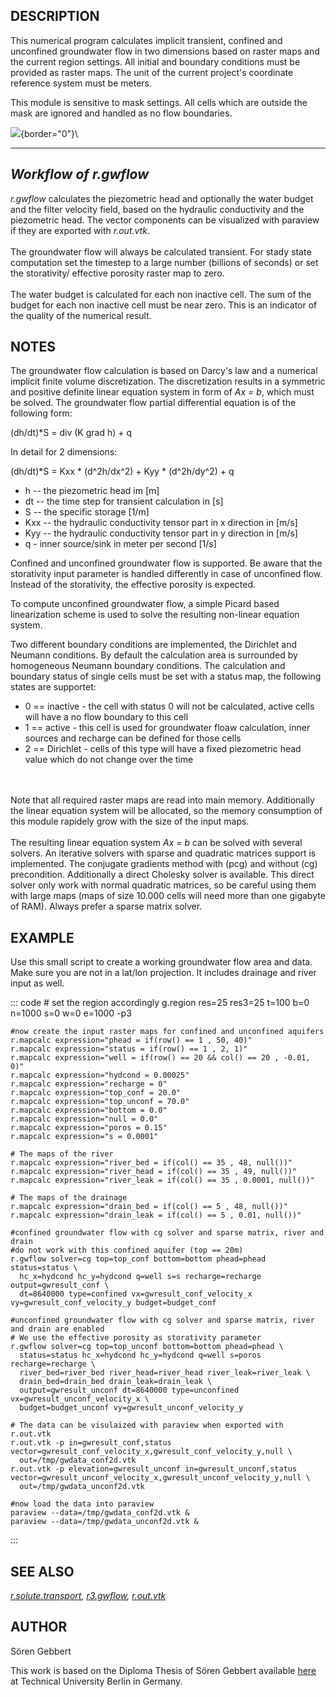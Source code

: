 ## DESCRIPTION

This numerical program calculates implicit transient, confined and
unconfined groundwater flow in two dimensions based on raster maps and
the current region settings. All initial and boundary conditions must be
provided as raster maps. The unit of the current project\'s coordinate
reference system must be meters.

This module is sensitive to mask settings. All cells which are outside
the mask are ignored and handled as no flow boundaries.

![](r_gwflow_concept.png){border="0"}\

  ------------------------
  *Workflow of r.gwflow*
  ------------------------

*r.gwflow* calculates the piezometric head and optionally the water
budget and the filter velocity field, based on the hydraulic
conductivity and the piezometric head. The vector components can be
visualized with paraview if they are exported with *r.out.vtk*.\
\
The groundwater flow will always be calculated transient. For stady
state computation set the timestep to a large number (billions of
seconds) or set the storativity/ effective porosity raster map to zero.\
\
The water budget is calculated for each non inactive cell. The sum of
the budget for each non inactive cell must be near zero. This is an
indicator of the quality of the numerical result.

## NOTES

The groundwater flow calculation is based on Darcy\'s law and a
numerical implicit finite volume discretization. The discretization
results in a symmetric and positive definite linear equation system in
form of *Ax = b*, which must be solved. The groundwater flow partial
differential equation is of the following form:

(dh/dt)\*S = div (K grad h) + q

In detail for 2 dimensions:

(dh/dt)\*S = Kxx \* (d\^2h/dx\^2) + Kyy \* (d\^2h/dy\^2) + q

-   h \-- the piezometric head im \[m\]
-   dt \-- the time step for transient calculation in \[s\]
-   S \-- the specific storage \[1/m\]
-   Kxx \-- the hydraulic conductivity tensor part in x direction in
    \[m/s\]
-   Kyy \-- the hydraulic conductivity tensor part in y direction in
    \[m/s\]
-   q - inner source/sink in meter per second \[1/s\]

Confined and unconfined groundwater flow is supported. Be aware that the
storativity input parameter is handled differently in case of unconfined
flow. Instead of the storativity, the effective porosity is expected.

To compute unconfined groundwater flow, a simple Picard based
linearization scheme is used to solve the resulting non-linear equation
system.

Two different boundary conditions are implemented, the Dirichlet and
Neumann conditions. By default the calculation area is surrounded by
homogeneous Neumann boundary conditions. The calculation and boundary
status of single cells must be set with a status map, the following
states are supportet:

-   0 == inactive - the cell with status 0 will not be calculated,
    active cells will have a no flow boundary to this cell
-   1 == active - this cell is used for groundwater floaw calculation,
    inner sources and recharge can be defined for those cells
-   2 == Dirichlet - cells of this type will have a fixed piezometric
    head value which do not change over the time

\
\
Note that all required raster maps are read into main memory.
Additionally the linear equation system will be allocated, so the memory
consumption of this module rapidely grow with the size of the input
maps.\
\
The resulting linear equation system *Ax = b* can be solved with several
solvers. An iterative solvers with sparse and quadratic matrices support
is implemented. The conjugate gradients method with (pcg) and without
(cg) precondition. Additionally a direct Cholesky solver is available.
This direct solver only work with normal quadratic matrices, so be
careful using them with large maps (maps of size 10.000 cells will need
more than one gigabyte of RAM). Always prefer a sparse matrix solver.

## EXAMPLE

Use this small script to create a working groundwater flow area and
data. Make sure you are not in a lat/lon projection. It includes
drainage and river input as well.

::: code
    # set the region accordingly
    g.region res=25 res3=25 t=100 b=0 n=1000 s=0 w=0 e=1000 -p3

    #now create the input raster maps for confined and unconfined aquifers
    r.mapcalc expression="phead = if(row() == 1 , 50, 40)"
    r.mapcalc expression="status = if(row() == 1 , 2, 1)"
    r.mapcalc expression="well = if(row() == 20 && col() == 20 , -0.01, 0)"
    r.mapcalc expression="hydcond = 0.00025"
    r.mapcalc expression="recharge = 0"
    r.mapcalc expression="top_conf = 20.0"
    r.mapcalc expression="top_unconf = 70.0"
    r.mapcalc expression="bottom = 0.0"
    r.mapcalc expression="null = 0.0"
    r.mapcalc expression="poros = 0.15"
    r.mapcalc expression="s = 0.0001"

    # The maps of the river
    r.mapcalc expression="river_bed = if(col() == 35 , 48, null())"
    r.mapcalc expression="river_head = if(col() == 35 , 49, null())"
    r.mapcalc expression="river_leak = if(col() == 35 , 0.0001, null())"

    # The maps of the drainage
    r.mapcalc expression="drain_bed = if(col() == 5 , 48, null())"
    r.mapcalc expression="drain_leak = if(col() == 5 , 0.01, null())"

    #confined groundwater flow with cg solver and sparse matrix, river and drain
    #do not work with this confined aquifer (top == 20m)
    r.gwflow solver=cg top=top_conf bottom=bottom phead=phead status=status \
      hc_x=hydcond hc_y=hydcond q=well s=s recharge=recharge output=gwresult_conf \
      dt=8640000 type=confined vx=gwresult_conf_velocity_x vy=gwresult_conf_velocity_y budget=budget_conf

    #unconfined groundwater flow with cg solver and sparse matrix, river and drain are enabled
    # We use the effective porosity as storativity parameter
    r.gwflow solver=cg top=top_unconf bottom=bottom phead=phead \
      status=status hc_x=hydcond hc_y=hydcond q=well s=poros recharge=recharge \
      river_bed=river_bed river_head=river_head river_leak=river_leak \
      drain_bed=drain_bed drain_leak=drain_leak \
      output=gwresult_unconf dt=8640000 type=unconfined vx=gwresult_unconf_velocity_x \
      budget=budget_unconf vy=gwresult_unconf_velocity_y

    # The data can be visulaized with paraview when exported with r.out.vtk
    r.out.vtk -p in=gwresult_conf,status vector=gwresult_conf_velocity_x,gwresult_conf_velocity_y,null \
      out=/tmp/gwdata_conf2d.vtk
    r.out.vtk -p elevation=gwresult_unconf in=gwresult_unconf,status vector=gwresult_unconf_velocity_x,gwresult_unconf_velocity_y,null \
      out=/tmp/gwdata_unconf2d.vtk

    #now load the data into paraview
    paraview --data=/tmp/gwdata_conf2d.vtk &
    paraview --data=/tmp/gwdata_unconf2d.vtk &
:::

## SEE ALSO

*[r.solute.transport](r.solute.transport.html),
[r3.gwflow](r3.gwflow.html), [r.out.vtk](r.out.vtk.html)*

## AUTHOR

Sören Gebbert

This work is based on the Diploma Thesis of Sören Gebbert available
[here](https://grass.osgeo.org/gdp/hydrology/gebbert2007_diplom_stroemung_grass_gis.pdf)
at Technical University Berlin in Germany.
